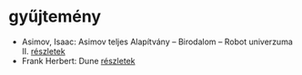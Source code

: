 # gyűjtemény

- Asimov, Isaac: Asimov teljes Alapítvány – Birodalom – Robot univerzuma II. [részletek](../_details/Asimov%2C%20Isaac.md#id_1180)
- Frank Herbert: Dune [részletek](../_details/Frank%20Herbert.md#id_182)